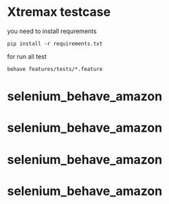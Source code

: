 # Xtremax testcase 

you need to install requrements 
 
```
pip install -r requirements.txt
```

for run all test

```
behave features/tests/*.feature  
```
# selenium_behave_amazon
# selenium_behave_amazon
# selenium_behave_amazon
# selenium_behave_amazon
